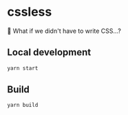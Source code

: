 # cssless

🤔 What if we didn't have to write CSS...?

## Local development

```sh
yarn start
```

## Build

```sh
yarn build
```
